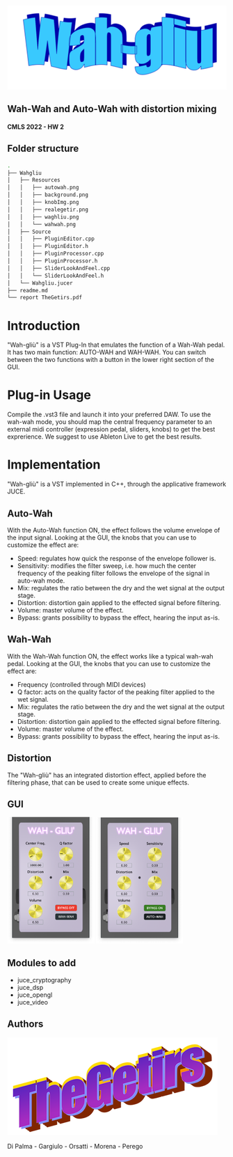 ![wagliu](Wahgliu/Resources/waghliu.png)
## Wah-Wah and Auto-Wah with distortion mixing
#### CMLS 2022 - HW 2

## Folder structure
```bash
.
├── Wahgliu
│   ├── Resources
│   │   ├── autowah.png
│   │   ├── background.png
│   │   ├── knobImg.png
│   │   ├── realegetir.png
│   │   ├── waghliu.png
│   │   └── wahwah.png
│   ├── Source
│   │   ├── PluginEditor.cpp
│   │   ├── PluginEditor.h
│   │   ├── PluginProcessor.cpp
│   │   ├── PluginProcessor.h
│   │   ├── SliderLookAndFeel.cpp
│   │   └── SliderLookAndFeel.h
│   └── Wahgliu.jucer
├── readme.md
└── report TheGetirs.pdf
```

# Introduction
"Wah-gliù" is a VST Plug-In that emulates the function of a Wah-Wah pedal. It has two main function: AUTO-WAH and WAH-WAH. You can switch between the two functions with a button in the lower right section of the GUI.  

# Plug-in Usage
Compile the .vst3 file and launch it into your preferred DAW. 
To use the wah-wah mode, you should map the central frequency parameter to an external midi controller (expression pedal, sliders, knobs) to get the best exprerience. We suggest to use Ableton Live to get the best results. 

# Implementation 
"Wah-gliù" is a VST implemented in C++, through the applicative framework JUCE.

## Auto-Wah
With the Auto-Wah function ON, the effect follows the volume envelope of the input signal. Looking at the GUI, the knobs that you can use to customize the effect are:
- Speed: regulates how quick the response of the envelope follower is.
- Sensitivity: modifies the filter sweep, i.e. how much the center frequency of the peaking filter follows the envelope of the signal in auto-wah mode.
- Mix: regulates the ratio between the dry and the wet signal
at the output stage.
- Distortion: distortion gain applied to the effected signal before filtering.
- Volume: master volume of the effect.
- Bypass: grants possibility to bypass the effect, hearing the input as-is.

## Wah-Wah
With the Wah-Wah function ON, the effect works like a typical wah-wah pedal. Looking at the GUI, the knobs that you can use to customize the effect are:
- Frequency (controlled through MIDI devices)
- Q factor: acts on the quality factor of the peaking filter applied to the wet
signal.
- Mix: regulates the ratio between the dry and the wet signal
at the output stage.
- Distortion: distortion gain applied to the effected signal before filtering.
- Volume: master volume of the effect.
- Bypass: grants possibility to bypass the effect, hearing the input as-is.

## Distortion
The "Wah-gliù" has an integrated distortion effect, applied before the filtering phase, that can be used to create some unique effects. 

## GUI
<div>
<img src="Wahgliu/Resources/wahwah.png" alt="drawing" width="200"/>
<img src="Wahgliu/Resources/autowah.png" alt="drawing" width="200"/>
</div>

## Modules to add
* juce_cryptography
* juce_dsp
* juce_opengl
* juce_video

## Authors
![getirs](Wahgliu/Resources/realegetir.png) 

Di Palma - Gargiulo - Orsatti - Morena - Perego